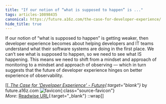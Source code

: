 ```yaml
---
title: "If our notion of “what is supposed to happen” is ..."
tags: articles-10898435
canonical: https://future.a16z.com/the-case-for-developer-experience/
hide_title: true
---
```


If our notion of “what is supposed to happen” is getting weaker, then developer experience becomes about helping developers and IT teams understand what their software systems are doing in the first place. We can’t see what is supposed to happen, so we need to see what IS happening. This means we need to shift from a mindset and approach of monitoring to a mindset and approach of observing — which in turn suggests that the future of developer experience hinges on better experience of observability.


[[<cite>_[The Case for 'Developer Experience' - Future](https://future.a16z.com/the-case-for-developer-experience/){:target="_blank"}_</cite> by future.a16z.com ![favicon](https://s2.googleusercontent.com/s2/favicons?domain=future.a16z.com){:class="source-favicon"}<br>
_More_: [Readwise URL](https://readwise.io/open/225831221){:target="_blank"}
::wrap]]